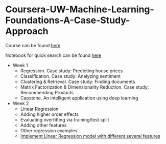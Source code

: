 # Coursera-UW-Machine-Learning-Foundations-A-Case-Study-Approach

Course can be found [here](https://www.coursera.org/learn/ml-foundations)

Notebook for quick search can be found [here](https://ssq.github.io/2017/08/19/Coursera%20UW%20Machine%20Learning%20Specialization%20Notebook/)

- Week 1
  - Regression. Case study: Predicting house prices
  - Classification. Case study: Analyzing sentiment
  - Clustering & Retrieval. Case study: Finding documents
  - Matrix Factorization & Dimensionality Reduction. Case study: Recommending Products
  - Capstone. An intelligent application using deep learning
- Week 2
  - Linear Regression
  - Adding higher order effects
  - Evaluating overfitting via training/test split
  - Adding other features
  - Other regression examples
  - [Implement Linear Regression model with different several features](https://github.com/SSQ/Coursera-UW-Machine-Learning-Foundations-A-Case-Study-Approach/tree/master/Programming%20Assignment%202)
